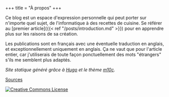 +++
title = "À propos"
+++

Ce blog est un espace d'expression personnelle qui peut porter sur n'importe quel sujet, de l'informatique à des recettes de cuisine. Se référer au [premier article]({{< ref "/posts/introduction.md" >}}) pour en apprendre plus sur les raisons de sa création.

Les publications sont en français avec une éventuelle traduction en anglais, et exceptionnellement uniquement en anglais. Ça ne vaut que pour l'article entier, car j'utiliserais de toute façon ponctuellement des mots "étrangers" s'ils me semblent plus adaptés.

*Site statique généré grâce à [Hugo](https://gohugo.io) et le thème [m10c](https://github.com/vaga/hugo-theme-m10c).*

[Sources](https://github.com/ImagicTheCat/blog)

[![Creative Commons License](https://i.creativecommons.org/l/by-sa/4.0/88x31.png)](http://creativecommons.org/licenses/by-sa/4.0/ "CC-BY-SA")
